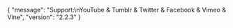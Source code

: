 {
    "message": "Support:\nYouTube & Tumblr & Twitter & Facebook & Vimeo & Vine",
    "version": "2.2.3"
}